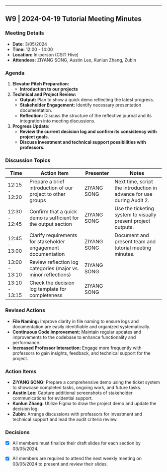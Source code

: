 ---

## W9 | 2024-04-19 Tutorial Meeting Minutes

### Meeting Details
- **Date:** 3/05/2024
- **Time:** 12:00 - 14:00
- **Location:** In-person (CSIT Hive)
- **Attendees:** ZIYANG SONG, Austin Lee, Kunlun Zhang, Zubin

### Agenda

1. **Elevator Pitch Preparation:**
   - **Introduction to our projects**
2. **Technical and Project Review:**
   - **Output:** Plan to show a quick demo reflecting the latest progress.
   - **Stakeholder Engagement:** Identify necessary presentation documentation.
   - **Reflection:** Discuss the structure of the reflective journal and its integration into meeting discussions.
3. **Progress Update:**
   - **Review the current decision log and confirm its consistency with project goals.**
   - **Discuss investment and technical support possibilities with professors.**

### Discussion Topics
| Time         | Action Item                                               | Presenter   | Notes      |
|--------------|-----------------------------------------------------------|-------------|------------|
| 12:15 - 12:20 | Prepare a brief introduction of our project to other groups | ZIYANG SONG | Next time, script the introduction in advance for use during Audit 2. |
| 12:30 - 12:45 | Confirm that a quick demo is sufficient for the output section | ZIYANG SONG | Use the ticketing system to visually present project outputs. |
| 12:45 - 13:00 | Clarify requirements for stakeholder engagement documentation | ZIYANG SONG | Document and present team and tutorial meeting minutes. |
| 13:00 - 13:10 | Review reflection log categories (major vs. minor reflections) | ZIYANG SONG | |
| 13:10 - 13:15 | Check the decision log template for completeness          | ZIYANG SONG | |

### Revised Actions
- **File Naming:** Improve clarity in file naming to ensure logs and documentation are easily identifiable and organized systematically.
- **Continuous Code Improvement:** Maintain regular updates and improvements to the codebase to enhance functionality and performance.
- **Increased Professor Interaction:** Engage more frequently with professors to gain insights, feedback, and technical support for the project.

### Action Items
- **ZIYANG SONG:** Prepare a comprehensive demo using the ticket system to showcase completed tasks, ongoing work, and future tasks.
- **Austin Lee:** Capture additional screenshots of stakeholder communications for evidential support.
- **Kunlun Zhang:** Utilize Figma to draw the project demo and update the decision log.
- **Zubin:** Arrange discussions with professors for investment and technical support and lead the audit criteria review.

### Decisions
- [x] All members must finalize their draft slides for each section by 03/05/2024.
- [x] All members are required to attend the next weekly meeting on 03/05/2024 to present and review their slides.

